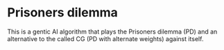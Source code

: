 # Prisoners dilemma

This is a gentic AI algorithm that plays the Prisoners dilemma (PD) and an alternative to the called CG (PD with alternate weights) against itself.
